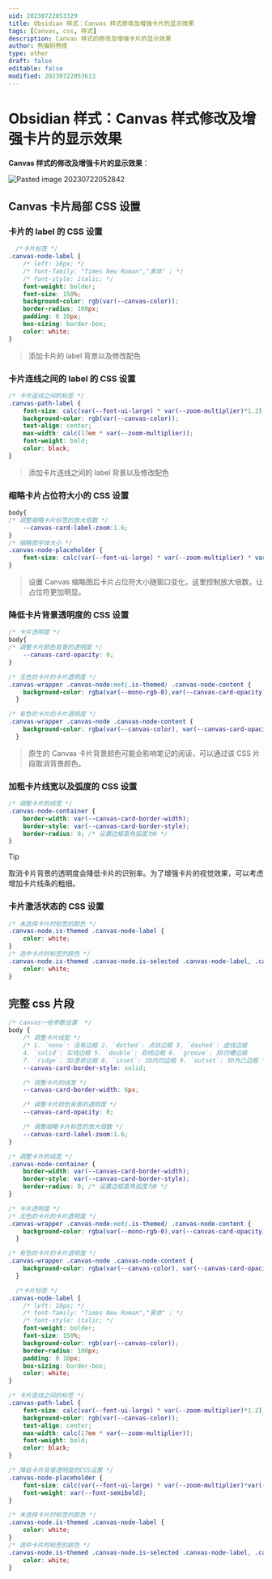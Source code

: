 ```yaml
---
uid: 20230722053329
title: Obsidian 样式：Canvas 样式修改及增强卡片的显示效果
tags: [Canvas, css, 样式]
description: Canvas 样式的修改及增强卡片的显示效果
author: 熊猫别熬夜
type: other
draft: false
editable: false
modified: 20230722053613
---
```


# Obsidian 样式：Canvas 样式修改及增强卡片的显示效果

**Canvas 样式的修改及增强卡片的显示效果**：

![Pasted image 20230722052842](https://cdn.pkmer.cn/images/Pasted%20image%2020230722052842.png!pkmer)

## Canvas 卡片局部 CSS 设置

### 卡片的 label 的 CSS 设置

```css
  /*卡片标签 */
.canvas-node-label {
    /* left: 10px; */
    /* font-family: "Times New Roman","黑体" ; */
    /* font-style: italic; */
    font-weight: bolder;
    font-size: 150%;
    background-color: rgb(var(--canvas-color));
    border-radius: 100px;
    padding: 0 10px;
    box-sizing: border-box;
    color: white;
}
```

> 添加卡片的 label 背景以及修改配色

### 卡片连线之间的 label 的 CSS 设置

```css
/* 卡片连线之间的标签 */
.canvas-path-label {
    font-size: calc(var(--font-ui-large) * var(--zoom-multiplier)*1.2);
    background-color: rgb(var(--canvas-color));
    text-align: center;
    max-width: calc(17em * var(--zoom-multiplier));
    font-weight: bold;
    color: black;
}
```

> 添加卡片连线之间的 label 背景以及修改配色

### 缩略卡片占位符大小的 CSS 设置

```css
body{
/* 调整缩略卡片标签的放大倍数 */
    --canvas-card-label-zoom:1.6;
}
/* 缩略图字体大小 */
.canvas-node-placeholder {
    font-size: calc(var(--font-ui-large) * var(--zoom-multiplier) * var(--canvas-card-label-zoom));
}
```

> 设置 Canvas 缩略图后卡片占位符大小随窗口变化，这里控制放大倍数，让占位符更加明显。

### 降低卡片背景透明度的 CSS 设置

```css
/* 卡片透明度 */
body{
/* 调整卡片颜色背景的透明度 */
    --canvas-card-opacity: 0;
}

/* 无色的卡片的卡片透明度 */
.canvas-wrapper .canvas-node:not(.is-themed) .canvas-node-content {
    background-color: rgba(var(--mono-rgb-0),var(--canvas-card-opacity));
  }

/* 有色的卡片的卡片透明度 */
.canvas-wrapper .canvas-node .canvas-node-content {
    background-color: rgba(var(--canvas-color), var(--canvas-card-opacity));
  }
```

> 原生的 Canvas 卡片背景颜色可能会影响笔记的阅读，可以通过该 CSS 片段取消背景颜色。

### 加粗卡片线宽以及弧度的 CSS 设置

```css
/* 调整卡片的线宽 */
.canvas-node-container {
    border-width: var(--canvas-card-border-width);
    border-style: var(--canvas-card-border-style);
    border-radius: 0; /* 设置边框直角弧度为0 */
}
```

> [!tip]
> 取消卡片背景的透明度会降低卡片的识别率。为了增强卡片的视觉效果，可以考虑增加卡片线条的粗细。

### 卡片激活状态的 CSS 设置

```CSS
/* 未选择卡片时标签的颜色 */
.canvas-node.is-themed .canvas-node-label {
    color: white;
}
/* 选中卡片时标签的颜色 */
.canvas-node.is-themed .canvas-node.is-selected .canvas-node-label, .canvas-node.is-focused .canvas-node-label {
    color: white;
}
```

## 完整 css 片段

```css
/* canvas一些参数设置  */
body {
    /* 调整卡片线型 */
    /* 1. `none`: 没有边框 2. `dotted`: 点状边框 3. `dashed`: 虚线边框
    4. `solid`: 实线边框 5. `double`: 双线边框 6. `groove`: 3D凹槽边框
    7. `ridge`: 3D垄状边框 8. `inset`: 3D内凹边框 9. `outset`: 3D外凸边框 */
    --canvas-card-border-style: solid;

    /* 调整卡片的线宽 */
    --canvas-card-border-width: 6px;

    /* 调整卡片颜色背景的透明度 */
    --canvas-card-opacity: 0;

    /* 调整缩略卡片标签的放大倍数 */
    --canvas-card-label-zoom:1.6;
}

/* 调整卡片的线宽 */
.canvas-node-container {
    border-width: var(--canvas-card-border-width);
    border-style: var(--canvas-card-border-style);
    border-radius: 0; /* 设置边框直角弧度为0 */
}

/* 卡片透明度 */
/* 无色的卡片的卡片透明度 */
.canvas-wrapper .canvas-node:not(.is-themed) .canvas-node-content {
    background-color: rgba(var(--mono-rgb-0),var(--canvas-card-opacity));
  }

/* 有色的卡片的卡片透明度 */
.canvas-wrapper .canvas-node .canvas-node-content {
    background-color: rgba(var(--canvas-color), var(--canvas-card-opacity));
  }

  /*卡片标签 */
.canvas-node-label {
    /* left: 10px; */
    /* font-family: "Times New Roman","黑体" ; */
    /* font-style: italic; */
    font-weight: bolder;
    font-size: 150%;
    background-color: rgb(var(--canvas-color));
    border-radius: 100px;
    padding: 0 10px;
    box-sizing: border-box;
    color: white;
}

/* 卡片连线之间的标签 */
.canvas-path-label {
    font-size: calc(var(--font-ui-large) * var(--zoom-multiplier)*1.2);
    background-color: rgb(var(--canvas-color));
    text-align: center;
    max-width: calc(17em * var(--zoom-multiplier));
    font-weight: bold;
    color: black;
}

/* 降低卡片背景透明度的CSS设置 */
.canvas-node-placeholder {
    font-size: calc(var(--font-ui-large) * var(--zoom-multiplier)*var(--canvas-card-label-zoom));
    font-weight: var(--font-semibold);
}

/* 未选择卡片时标签的颜色 */
.canvas-node.is-themed .canvas-node-label {
    color: white;
}
/* 选中卡片时标签的颜色 */
.canvas-node.is-themed .canvas-node.is-selected .canvas-node-label, .canvas-node.is-focused .canvas-node-label {
    color: white;
}
```
